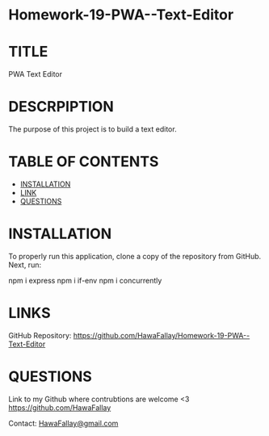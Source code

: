 # Homework-19-PWA--Text-Editor

# TITLE

PWA Text Editor
# DESCRPIPTION
The purpose of this project is to build a text editor.
 # TABLE OF CONTENTS

- [INSTALLATION](#installation)
- [LINK](#link)
- [QUESTIONS](#questions)

# INSTALLATION

To properly run this application, clone a copy of the repository from GitHub.
Next, run:

npm i express
npm i if-env
npm i concurrently

# LINKS

GitHub Repository: https://github.com/HawaFallay/Homework-19-PWA--Text-Editor
# QUESTIONS

Link to my Github where contrubtions are welcome <3
https://github.com/HawaFallay

Contact:
HawaFallay@gmail.com

